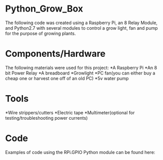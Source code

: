 # Python_Grow_Box
The following code was created using a Raspberry Pi, an 8 Relay Module, and Python2.7 with several modules to control a grow light, fan and pump 
for the purpose of growing plants.

# Components/Hardware
The following materials were used for this project:
*A Raspberry Pi
*An 8 bit Power Relay
*A breadboard
*Growlight
*PC fan(you can either buy a cheap one or harvest one off of an old PC)
*5v water pump

# Tools
*Wire strippers/cutters
*Electric tape
*Multimeter(optional for testing/troubleshooting power currents)

# Code
Examples of code using the RPi.GPIO Python module can be found here: 

